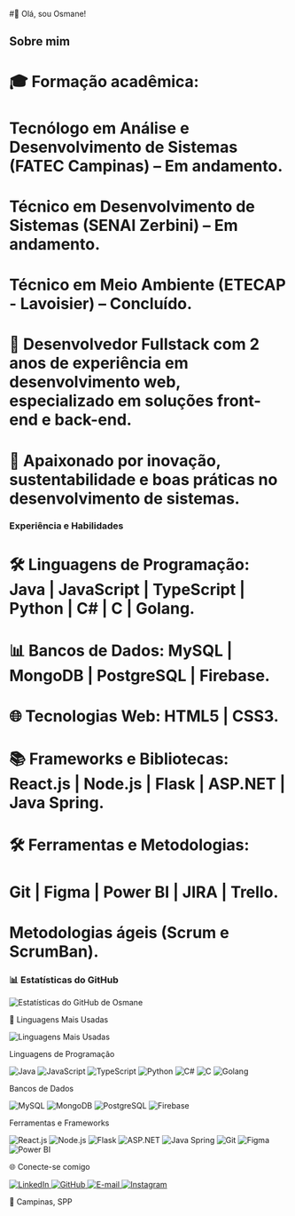 #👋 Olá, sou Osmane!

## Sobre mim
# 🎓 Formação acadêmica:
# Tecnólogo em Análise e Desenvolvimento de Sistemas (FATEC Campinas) – Em andamento.
# Técnico em Desenvolvimento de Sistemas (SENAI Zerbini) – Em andamento.
# Técnico em Meio Ambiente (ETECAP - Lavoisier) – Concluído.
# 💼 Desenvolvedor Fullstack com 2 anos de experiência em desenvolvimento web, especializado em soluções front-end e back-end.
# 🌱 Apaixonado por inovação, sustentabilidade e boas práticas no desenvolvimento de sistemas.


### Experiência e Habilidades
# 🛠️ Linguagens de Programação: Java | JavaScript | TypeScript | Python | C# | C | Golang.
# 📊 Bancos de Dados: MySQL | MongoDB | PostgreSQL | Firebase.
# 🌐 Tecnologias Web: HTML5 | CSS3.
# 📚 Frameworks e Bibliotecas: React.js | Node.js | Flask | ASP.NET | Java Spring.
# 🛠️ Ferramentas e Metodologias:
# Git | Figma | Power BI | JIRA | Trello.
# Metodologias ágeis (Scrum e ScrumBan).

### 📊 Estatísticas do GitHub

![Estatísticas do GitHub de Osmane](https://github-readme-stats.vercel.app/api?username=OsmaneNeto&show_icons=true&theme=radical)

🚀 Linguagens Mais Usadas

![Linguagens Mais Usadas](https://github-readme-stats.vercel.app/api/top-langs/?username=OsmaneNeto&layout=compact&theme=radical)


Linguagens de Programação
<p align="left"> <img src="https://img.shields.io/badge/Java-ED8B00?style=for-the-badge&logo=java&logoColor=white" alt="Java"> <img src="https://img.shields.io/badge/JavaScript-F7DF1E?style=for-the-badge&logo=javascript&logoColor=black" alt="JavaScript"> <img src="https://img.shields.io/badge/TypeScript-007ACC?style=for-the-badge&logo=typescript&logoColor=white" alt="TypeScript"> <img src="https://img.shields.io/badge/Python-3776AB?style=for-the-badge&logo=python&logoColor=white" alt="Python"> <img src="https://img.shields.io/badge/C%23-239120?style=for-the-badge&logo=c-sharp&logoColor=white" alt="C#"> <img src="https://img.shields.io/badge/C-A8B9CC?style=for-the-badge&logo=c&logoColor=black" alt="C"> <img src="https://img.shields.io/badge/Go-00ADD8?style=for-the-badge&logo=go&logoColor=white" alt="Golang"> </p>
Bancos de Dados
<p align="left"> <img src="https://img.shields.io/badge/MySQL-4479A1?style=for-the-badge&logo=mysql&logoColor=white" alt="MySQL"> <img src="https://img.shields.io/badge/MongoDB-47A248?style=for-the-badge&logo=mongodb&logoColor=white" alt="MongoDB"> <img src="https://img.shields.io/badge/PostgreSQL-336791?style=for-the-badge&logo=postgresql&logoColor=white" alt="PostgreSQL"> <img src="https://img.shields.io/badge/Firebase-FFCA28?style=for-the-badge&logo=firebase&logoColor=black" alt="Firebase"> </p>
Ferramentas e Frameworks
<p align="left"> <img src="https://img.shields.io/badge/React-20232A?style=for-the-badge&logo=react&logoColor=61DAFB" alt="React.js"> <img src="https://img.shields.io/badge/Node.js-339933?style=for-the-badge&logo=nodedotjs&logoColor=white" alt="Node.js"> <img src="https://img.shields.io/badge/Flask-000000?style=for-the-badge&logo=flask&logoColor=white" alt="Flask"> <img src="https://img.shields.io/badge/ASP.NET-512BD4?style=for-the-badge&logo=.net&logoColor=white" alt="ASP.NET"> <img src="https://img.shields.io/badge/Java%20Spring-6DB33F?style=for-the-badge&logo=spring&logoColor=white" alt="Java Spring"> <img src="https://img.shields.io/badge/Git-F05032?style=for-the-badge&logo=git&logoColor=white" alt="Git"> <img src="https://img.shields.io/badge/Figma-F24E1E?style=for-the-badge&logo=figma&logoColor=white" alt="Figma"> <img src="https://img.shields.io/badge/Power%20BI-F2C811?style=for-the-badge&logo=powerbi&logoColor=black" alt="Power BI"> </p>

🌐 Conecte-se comigo
<p align="left"> <a href="https://www.linkedin.com/in/osmane-barbosa-neto-9374861a3" target="_blank"> <img src="https://img.shields.io/badge/LinkedIn-0077B5?style=for-the-badge&logo=linkedin&logoColor=white" alt="LinkedIn"> </a> <a href="https://github.com/OsmaneNeto" target="_blank"> <img src="https://img.shields.io/badge/GitHub-181717?style=for-the-badge&logo=github&logoColor=white" alt="GitHub"> </a> <a href="mailto:osmane.neto@hotmail.com" target="_blank"> <img src="https://img.shields.io/badge/E--mail-D14836?style=for-the-badge&logo=gmail&logoColor=white" alt="E-mail"> </a> <a href="https://www.instagram.com/osmane.neto/" target="_blank"> <img src="https://img.shields.io/badge/Instagram-E4405F?style=for-the-badge&logo=instagram&logoColor=white" alt="Instagram"> </a> </p>
📍 Campinas, SPP
